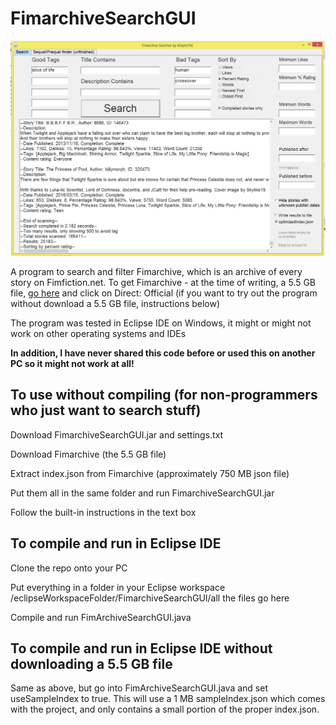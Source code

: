 # FimarchiveSearchGUI

![alt text](/FimarchiveSearchGUIScreenshot.PNG)

A program to search and filter Fimarchive, which is an archive of every story on Fimfiction.net.
To get Fimarchive - at the time of writing, a 5.5 GB file, [go here](https://www.fimfiction.net/user/116950/Fimfarchive/blog) and click on Direct: Official (if you want to try out the program without download a 5.5 GB file, instructions below)

The program was tested in Eclipse IDE on Windows, it might or might not work on other operating systems and IDEs

**__In addition, I have never shared this code before or used this on another PC so it might not work at all!__**

## To use without compiling (for non-programmers who just want to search stuff)

Download FimarchiveSearchGUI.jar and settings.txt

Download Fimarchive (the 5.5 GB file)

Extract index.json from Fimarchive (approximately 750 MB json file)

Put them all in the same folder and run FimarchiveSearchGUI.jar

Follow the built-in instructions in the text box

## To compile and run in Eclipse IDE

Clone the repo onto your PC

Put everything in a folder in your Eclipse workspace
/eclipseWorkspaceFolder/FimarchiveSearchGUI/all the files go here

Compile and run FimArchiveSearchGUI.java

## To compile and run in Eclipse IDE __without downloading a 5.5 GB file__

Same as above, but go into FimArchiveSearchGUI.java and set useSampleIndex to true. This will use a 1 MB sampleIndex.json which comes with the project, and only contains a small portion of the proper index.json.


